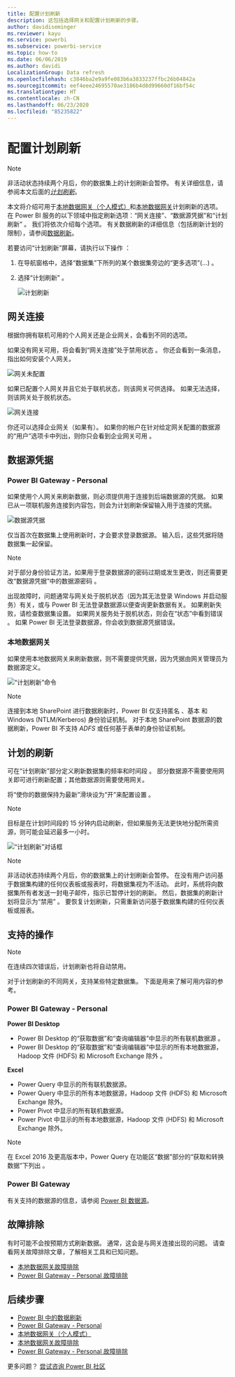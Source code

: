 ```yaml
---
title: 配置计划刷新
description: 这包括选择网关和配置计划刷新的步骤。
author: davidiseminger
ms.reviewer: kayu
ms.service: powerbi
ms.subservice: powerbi-service
ms.topic: how-to
ms.date: 06/06/2019
ms.author: davidi
LocalizationGroup: Data refresh
ms.openlocfilehash: c3846ba2e9a9fe083b6a3833237ffbc26b04842a
ms.sourcegitcommit: eef4eee24695570ae3186b4d8d99660df16bf54c
ms.translationtype: HT
ms.contentlocale: zh-CN
ms.lasthandoff: 06/23/2020
ms.locfileid: "85235822"
---
```

# <a name="configure-scheduled-refresh"></a>配置计划刷新

>[!NOTE]
>非活动状态持续两个月后，你的数据集上的计划刷新会暂停。 有关详细信息，请参阅本文后面的[*计划刷新*](#scheduled-refresh)。

本文将介绍可用于[本地数据网关（个人模式）](service-gateway-personal-mode.md)和[本地数据网关](service-gateway-onprem.md)计划刷新的选项。 在 Power BI 服务的以下领域中指定刷新选项：“网关连接”、“数据源凭据”和“计划刷新”    。 我们将依次介绍每个选项。 有关数据刷新的详细信息（包括刷新计划的限制），请参阅[数据刷新](refresh-data.md#data-refresh)。

若要访问“计划刷新”屏幕，请执行以下操作  ：

1. 在导航窗格中，选择“数据集”下所列的某个数据集旁边的“更多选项”(…)   。
2. 选择“计划刷新”  。

    ![计划刷新](media/refresh-scheduled-refresh/dataset-menu.png)

## <a name="gateway-connection"></a>网关连接

根据你拥有联机可用的个人网关还是企业网关，会看到不同的选项。

如果没有网关可用，将会看到“网关连接”处于禁用状态  。 你还会看到一条消息，指出如何安装个人网关。

![网关未配置](media/refresh-scheduled-refresh/gateway-not-configured.png)

如果已配置个人网关并且它处于联机状态，则该网关可供选择。 如果无法选择，则该网关处于脱机状态。

![网关连接](media/refresh-scheduled-refresh/gateway-connection.png)

你还可以选择企业网关（如果有）。 如果你的帐户在针对给定网关配置的数据源的“用户”选项卡中列出，则你只会看到企业网关可用  。

## <a name="data-source-credentials"></a>数据源凭据

### <a name="power-bi-gateway---personal"></a>Power BI Gateway - Personal

如果使用个人网关来刷新数据，则必须提供用于连接到后端数据源的凭据。 如果已从一项联机服务连接到内容包，则会为计划刷新保留输入用于连接的凭据。

![数据源凭据](media/refresh-scheduled-refresh/data-source-credentials-pgw.png)

仅当首次在数据集上使用刷新时，才会要求登录数据源。 输入后，这些凭据将随数据集一起保留。

> [!NOTE]
> 对于部分身份验证方法，如果用于登录数据源的密码过期或发生更改，则还需要更改“数据源凭据”中的数据源密码  。

出现故障时，问题通常与网关处于脱机状态（因为其无法登录 Windows 并启动服务）有关，或与 Power BI 无法登录数据源以便查询更新数据有关。 如果刷新失败，请检查数据集设置。 如果网关服务处于脱机状态，则会在“状态”中看到错误  。 如果 Power BI 无法登录数据源，你会收到数据源凭据错误。

### <a name="on-premises-data-gateway"></a>本地数据网关

如果使用本地数据网关来刷新数据，则不需要提供凭据，因为凭据由网关管理员为数据源定义。

![“计划刷新”命令](media/refresh-scheduled-refresh/data-source-credentials-egw.png)

> [!NOTE]
> 连接到本地 SharePoint 进行数据刷新时，Power BI 仅支持匿名  、基本  和 Windows (NTLM/Kerberos)  身份验证机制。 对于本地 SharePoint 数据源的数据刷新，Power BI 不支持 *ADFS* 或任何基于表单的身份验证机制。 

## <a name="scheduled-refresh"></a>计划的刷新

可在“计划刷新”部分定义刷新数据集的频率和时间段  。 部分数据源不需要使用网关即可进行刷新配置；其他数据源则需要使用网关。

将“使你的数据保持为最新”滑块设为“开”来配置设置   。

> [!NOTE]
> 目标是在计划时间段的 15 分钟内启动刷新，但如果服务无法更快地分配所需资源，则可能会延迟最多一小时。

![“计划刷新”对话框](media/refresh-scheduled-refresh/scheduled-refresh.png)

> [!NOTE]
> 非活动状态持续两个月后，你的数据集上的计划刷新会暂停。 在没有用户访问基于数据集构建的任何仪表板或报表时，将数据集视为不活动。 此时，系统将向数据集所有者发送一封电子邮件，指示已暂停计划的刷新。 然后，数据集的刷新计划将显示为“禁用”  。 要恢复计划刷新，只需重新访问基于数据集构建的任何仪表板或报表。

## <a name="whats-supported"></a>支持的操作


> [!NOTE]
> 在连续四次错误后，计划刷新也将自动禁用。

对于计划刷新的不同网关，支持某些特定数据集。 下面是用来了解可用内容的参考。

### <a name="power-bi-gateway---personal"></a>Power BI Gateway - Personal

**Power BI Desktop**

* Power BI Desktop 的“获取数据”和“查询编辑器”中显示的所有联机数据源  。
* Power BI Desktop 的“获取数据”和“查询编辑器”中显示的所有本地数据源，Hadoop 文件 (HDFS) 和 Microsoft Exchange 除外  。

**Excel**

* Power Query 中显示的所有联机数据源。
* Power Query 中显示的所有本地数据源，Hadoop 文件 (HDFS) 和 Microsoft Exchange 除外。
* Power Pivot 中显示的所有联机数据源。
* Power Pivot 中显示的所有本地数据源，Hadoop 文件 (HDFS) 和 Microsoft Exchange 除外。

> [!NOTE]
> 在 Excel 2016 及更高版本中，Power Query 在功能区“数据”部分的“获取和转换数据”下列出   。

### <a name="power-bi-gateway"></a>Power BI Gateway

有关支持的数据源的信息，请参阅 [Power BI 数据源](power-bi-data-sources.md)。

## <a name="troubleshooting"></a>故障排除
有时可能不会按预期方式刷新数据。 通常，这会是与网关连接出现的问题。 请查看网关故障排除文章，了解相关工具和已知问题。

- [本地数据网关故障排除](service-gateway-onprem-tshoot.md)
- [Power BI Gateway - Personal 故障排除](service-admin-troubleshooting-power-bi-personal-gateway.md)

## <a name="next-steps"></a>后续步骤

- [Power BI 中的数据刷新](refresh-data.md)  
- [Power BI Gateway - Personal](service-gateway-personal-mode.md)  
- [本地数据网关（个人模式）](service-gateway-onprem.md)  
- [本地数据网关故障排除](service-gateway-onprem-tshoot.md)  
- [Power BI Gateway - Personal 故障排除](service-admin-troubleshooting-power-bi-personal-gateway.md)  

更多问题？ [尝试咨询 Power BI 社区](https://community.powerbi.com/)